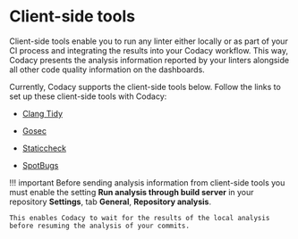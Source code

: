 # Client-side tools

Client-side tools enable you to run any linter either locally or as part of your CI process and integrating the results into your Codacy workflow. This way, Codacy presents the analysis information reported by your linters alongside all other code quality information on the dashboards.

Currently, Codacy supports the client-side tools below. Follow the links to set up these client-side tools with Codacy:

-   [Clang Tidy](https://github.com/codacy/codacy-clang-tidy#usage)
-   [Gosec](https://github.com/codacy/codacy-gosec#how-it-works)
-   [Staticcheck](https://github.com/codacy/codacy-staticcheck#usage)

-   [SpotBugs](running-spotbugs.md)


!!! important
    Before sending analysis information from client-side tools you must enable the setting **Run analysis through build server** in your repository **Settings**, tab **General**, **Repository analysis**.
    
    This enables Codacy to wait for the results of the local analysis before resuming the analysis of your commits.
